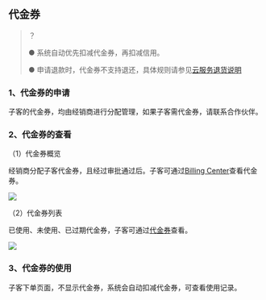 ## 代金券

>？                
>
>● 系统自动优先扣减代金券，再扣减信用。
>
>● 申请退款时，代金券不支持退还，具体规则请参见[云服务退货说明](https://www.tencentcloud.com/document/product/555/7440)

### **1、代金券的申请**

子客的代金券，均由经销商进行分配管理，如果子客需代金券，请联系合作伙伴。

### 2、代金券的查看

（1）代金券概览

经销商分配子客代金券，且经过审批通过后。子客可通过[Billing Center](https://console.intl.cloud.tencent.com/expense/accountinfo)查看代金券。

![](https://staticintl.cloudcachetci.com/yehe/backend-news/evRd234_5.png)

（2）代金券列表

已使用、未使用、已过期代金券，子客可通过[代金券](https://console.tencentcloud.com/expense/customervoucher)查看。

![](https://staticintl.cloudcachetci.com/yehe/backend-news/Jcuf019_6.png)

### 3、代金券的使用

子客下单页面，不显示代金券，系统会自动扣减代金券，可查看使用记录。
